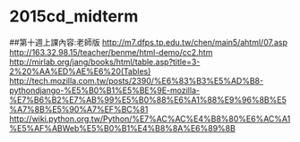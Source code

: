 # 2015cd_midterm
##第十週上課內容:老師版
http://m7.dfps.tp.edu.tw/chen/main5/ahtml/07.asp
</br>
http://163.32.98.15/teacher/benme/html-demo/cc2.htm
</br>
http://mirlab.org/jang/books/html/table.asp?title=3-2%20%AA%ED%AE%E6%20(Tables)
</br>
http://tech.mozilla.com.tw/posts/2390/%E6%83%B3%E5%AD%B8-pythondjango-%E5%B0%B1%E5%BE%9E-mozilla-%E7%B6%B2%E7%AB%99%E5%B0%88%E6%A1%88%E9%96%8B%E5%A7%8B%E5%90%A7%EF%BC%81
</br>
http://wiki.python.org.tw/Python/%E7%AC%AC%E4%B8%80%E6%AC%A1%E5%AF%ABWeb%E5%B0%B1%E4%B8%8A%E6%89%8B
